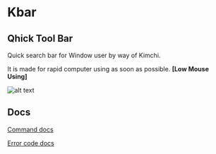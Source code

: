 Kbar
======
Qhick Tool Bar
------
Quick search bar for Window user by way of Kimchi.

It is made for rapid computer using as soon as possible. **[Low Mouse Using]**

![alt text](https://github.com/KIMCHIway/README-Resource-Container/blob/master/ezgif.com-crop.gif)

Docs
------
[Command docs](https://docs.google.com/document/d/1-0STF1GnlQi-IYj8PNtPBaO657w1jOwlGT1H6X81nZw/edit?usp=sharing "Google Docs")

[Error code docs](https://docs.google.com/document/d/1hv9VlDcnhZC1XxuakIvWY6YPuZE-5Es_EgtYm1dUG6Y/edit?usp=sharing "Google Docs")
